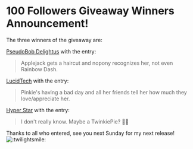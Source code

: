 # 100 Followers Giveaway Winners Announcement!

The three winners of the giveaway are:

[PseudoBob Delightus](https://www.fimfiction.net/user/12771/PseudoBob+Delightus) with the entry:

> Applejack gets a haircut and nopony recognizes her, not even Rainbow Dash.

[LucidTech](https://www.fimfiction.net/user/22238/LucidTech) with the entry:

> Pinkie's having a bad day and all her friends tell her how much they love/appreciate her.

[Hyper Star](https://www.fimfiction.net/user/622256/Hyper+Star) with the entry:

> I don't really know. Maybe a TwinkiePie? 🙏🥺

Thanks to all who entered, see you next Sunday for my next release!  
![:twilightsmile:](../../ponies/emotes/twilightsmile.png)
